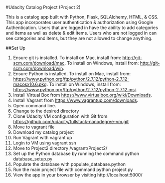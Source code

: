 #Udacity Catalog Project (Project 2)

This is	a catalog app built with Python, Flask,	SQLAlchemy, HTML, & CSS.
This app incorporates user authentication & authorization using	Google
Authentication.	Users that are logged in have the ability to add categories and items
as well as delete & edit items. Users who are not logged in can	see categories and
items, but they	are not	allowed	to change anything.

##Set Up
1. Ensure git is installed. To install on Mac, install from: http://git-scm.com/download/mac. To install on Windows,
install from: http://git-scm.com/download/win.
2. Ensure Python is installed. To install on Mac, install from:
https://www.python.org/ftp/python/2.7.12/python-2.7.12-macosx10.6.pkg.
To install on Windows, install from: https://www.python.org/ftp/python/2.7.12/python-2.7.12.msi.
3. Install Virtual Box from https://www.virtualbox.org/wiki/Downloads.
4. Install Vagrant from https://www.vagrantup.com/downloads.
5. Open command line.
6. Change to the desired directory
7. Clone Udacity VM configuration with Git from	https://github.com/udacity/fullstack-nanodegree-vm.git
8. Move	to vagrant file
9. Download my catalog project
10. Run	Vagrant	with vagrant up
11. Login to VM	using vagrant ssh
12. Move to Project2 directory /vagrant/Project2/
13. Set up the Python database by running the command python database_setup.py
14. Populate the database with populate_database.python
15. Run	the main project file with command python project.py
16. View the app in your browser by visiting http://localhost:5000/
